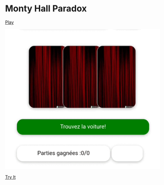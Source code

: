 # Monty Hall Paradox
[Play](https://monty-hall-ux.web.app/)

![Illustration](https://github.com/ph76/montyhall/blob/main/static/img/Screen_Recording_20220116-213840_Chrome_1.gif?raw=true)

[Try It](https://monty-hall-ux.web.app/)
